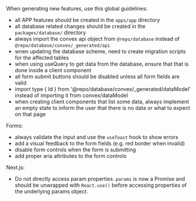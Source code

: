 When generating new features, use this global guidelines:
- all APP features should be created in the `apps/app` directory
- all database related changes should be created in the `packages/database/` directory
- always import the convex api object from `@repo/database` instead of `@repo/database/convex/_generated/api`
- wnen updating the database scheme, need to create migration scripts for the affected tables
- when using useQuery to get data from the database, ensure that that is done inside a client component
- all form submit buttons should be disabled unless all form fields are valid
- import type { Id } from '@repo/database/convex/_generated/dataModel' instead of importing it from convex/dataModel
- when creating client components that list some data, always implement an empty state to inform the user that there is no data or what to expect on that page

Forms:
- always validate the input and use the `useToast` hook to show errors
- add a visual feedback to the form fields (e.g. red border when invalid)
- disable form controls when the form is submitting
- add proper aria attributes to the form controls

Next.js:
- Do not directly access param properties. `params` is now a Promise and should be unwrapped with `React.use()` before accessing properties of the underlying params object.
